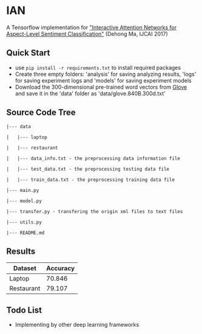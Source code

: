 # IAN

A Tensorflow implementation for ["Interactive Attention Networks for Aspect-Level Sentiment Classification"](https://arxiv.org/pdf/1709.00893.pdf) (Dehong Ma, IJCAI 2017)

## Quick Start

- use `pip install -r requirements.txt` to install required packages
- Create three empty folders: 'analysis' for saving analyzing results, 'logs' for saving experiment logs and 'models' for saving experiment models 
- Download the 300-dimensional pre-trained word vectors from [Glove](https://nlp.stanford.edu/projects/glove/) and save it in the 'data' folder as 'data/glove.840B.300d.txt'

## Source Code Tree

```
|--- data

|	|--- laptop

|	|--- restaurant

|	|--- data_info.txt - the preprocessing data information file

|	|--- test_data.txt - the preprocessing testing data file

|	|--- train_data.txt - the preprocessing training data file

|--- main.py

|--- model.py

|--- transfer.py - transfering the origin xml files to text files

|--- utils.py

|--- README.md
```

## Results

| Dataset    | Accuracy |
| ---------- | -------- |
| Laptop     | 70.846   |
| Restaurant | 79.107   |

## Todo List

- Implementing by other deep learning frameworks
